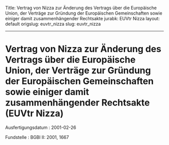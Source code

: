 Title: Vertrag von Nizza zur Änderung des Vertrags über die Europäische Union, der
  Verträge zur Gründung der Europäischen Gemeinschaften sowie einiger damit zusammenhängender
  Rechtsakte
jurabk: EUVtr Nizza
layout: default
origslug: euvtr_nizza
slug: euvtr_nizza

---

# Vertrag von Nizza zur Änderung des Vertrags über die Europäische Union, der Verträge zur Gründung der Europäischen Gemeinschaften sowie einiger damit zusammenhängender Rechtsakte (EUVtr Nizza)

Ausfertigungsdatum
:   2001-02-26

Fundstelle
:   BGBl II: 2001, 1667

